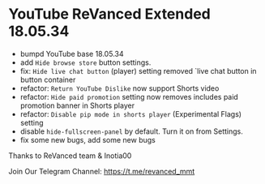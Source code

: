 # YouTube ReVanced Extended 18.05.34
- bumpd YouTube base 18.05.34
- add `Hide browse store` button settings.
- fix: `Hide live chat button` (player) setting removed `live chat button in button container
- refactor: `Return YouTube Dislike` now support Shorts video
- refactor: `Hide paid promotion` setting now removes includes paid promotion banner in Shorts player
- refactor: `Disable pip mode in shorts player` (Experimental Flags) setting
- disable `hide-fullscreen-panel` by default. Turn it on from Settings.
- fix some new bugs, add some new bugs

Thanks to ReVanced team & Inotia00

Join Our Telegram Channel:
https://t.me/revanced_mmt
